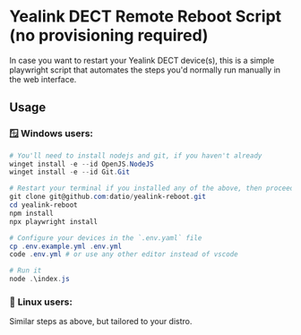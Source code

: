 # Yealink DECT Remote Reboot Script (no provisioning required)

In case you want to restart your Yealink DECT device(s), this is a simple playwright script that automates the steps you'd normally run manually in the web interface.

## Usage

### 🪟 **Windows users:**

```powershell
# You'll need to install nodejs and git, if you haven't already
winget install -e --id OpenJS.NodeJS
winget install -e --id Git.Git

# Restart your terminal if you installed any of the above, then proceed to clone this repository and install the dependencies
git clone git@github.com:datio/yealink-reboot.git
cd yealink-reboot
npm install
npx playwright install

# Configure your devices in the `.env.yaml` file
cp .env.example.yml .env.yml
code .env.yml # or use any other editor instead of vscode

# Run it
node .\index.js

```

### 🐧 **Linux users:** 
Similar steps as above, but tailored to your distro.
